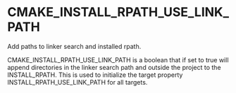   

# CMAKE_INSTALL_RPATH_USE_LINK_PATH  
Add paths to linker search and installed rpath.  

CMAKE_INSTALL_RPATH_USE_LINK_PATH is a boolean that if set to true
will append directories in the linker search path and outside the
project to the INSTALL_RPATH.  This is used to initialize the
target property INSTALL_RPATH_USE_LINK_PATH for all targets.  

